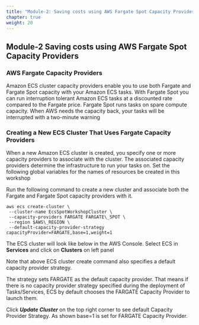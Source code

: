 ```yaml
---
title: "Module-2: Saving costs using AWS Fargate Spot Capacity Providers"
chapter: true
weight: 20
---
```


## **Module-2  Saving costs using AWS Fargate Spot Capacity Providers**

### AWS Fargate Capacity Providers

Amazon ECS cluster capacity providers enable you to use both Fargate and Fargate Spot capacity with your Amazon ECS tasks. With Fargate Spot you can run interruption tolerant Amazon ECS tasks at a discounted rate compared to the Fargate price. Fargate Spot runs tasks on spare compute capacity. When AWS needs the capacity back, your tasks will be interrupted with a two-minute warning

### Creating a New ECS Cluster That Uses Fargate Capacity Providers

When a new Amazon ECS cluster is created, you specify one or more capacity providers to associate with the cluster. The associated capacity providers determine the infrastructure to run your tasks on. Set the following global variables for the names of resources be created in this workshop

Run the following command to create a new cluster and associate both the Fargate and Fargate Spot capacity providers with it.

```
aws ecs create-cluster \
 --cluster-name EcsSpotWorkshopCluster \
 --capacity-providers FARGATE FARGATE\_SPOT \
 --region $AWS\_REGION \
 --default-capacity-provider-strategy capacityProvider=FARGATE,base=1,weight=1
```

The ECS cluster will look like below in the AWS Console. Select ECS in **Services** and click on **Clusters** on left panel

Note that above ECS cluster create command also specifies a default capacity provider strategy.

The strategy sets FARGATE as the default capacity provider. That means if there is no capacity provider strategy specified during the deployment of Tasks/Services, ECS by default chooses the FARGATE Capacity Provider to launch them.

Click  _***Update Cluster***_ on the top right corner to see default Capacity Provider Strategy. As shown base=1 is set for FARGATE Capacity Provider.

